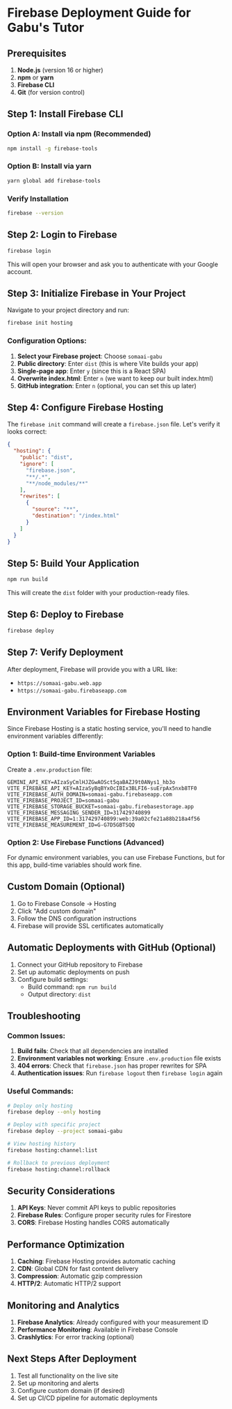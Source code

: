 # Firebase Deployment Guide for Gabu's Tutor

## Prerequisites

1. **Node.js** (version 16 or higher)
2. **npm** or **yarn**
3. **Firebase CLI**
4. **Git** (for version control)

## Step 1: Install Firebase CLI

### Option A: Install via npm (Recommended)
```bash
npm install -g firebase-tools
```

### Option B: Install via yarn
```bash
yarn global add firebase-tools
```

### Verify Installation
```bash
firebase --version
```

## Step 2: Login to Firebase

```bash
firebase login
```

This will open your browser and ask you to authenticate with your Google account.

## Step 3: Initialize Firebase in Your Project

Navigate to your project directory and run:

```bash
firebase init hosting
```

### Configuration Options:
1. **Select your Firebase project**: Choose `somaai-gabu`
2. **Public directory**: Enter `dist` (this is where Vite builds your app)
3. **Single-page app**: Enter `y` (since this is a React SPA)
4. **Overwrite index.html**: Enter `n` (we want to keep our built index.html)
5. **GitHub integration**: Enter `n` (optional, you can set this up later)

## Step 4: Configure Firebase Hosting

The `firebase init` command will create a `firebase.json` file. Let's verify it looks correct:

```json
{
  "hosting": {
    "public": "dist",
    "ignore": [
      "firebase.json",
      "**/.*",
      "**/node_modules/**"
    ],
    "rewrites": [
      {
        "source": "**",
        "destination": "/index.html"
      }
    ]
  }
}
```

## Step 5: Build Your Application

```bash
npm run build
```

This will create the `dist` folder with your production-ready files.

## Step 6: Deploy to Firebase

```bash
firebase deploy
```

## Step 7: Verify Deployment

After deployment, Firebase will provide you with a URL like:
- `https://somaai-gabu.web.app`
- `https://somaai-gabu.firebaseapp.com`

## Environment Variables for Firebase Hosting

Since Firebase Hosting is a static hosting service, you'll need to handle environment variables differently:

### Option 1: Build-time Environment Variables
Create a `.env.production` file:
```
GEMINI_API_KEY=AIzaSyCmlHJZGwAOSct5qaBAZJ9t0ANys1_hb3o
VITE_FIREBASE_API_KEY=AIzaSyBqBYxOcIBIx3BLFI6-suErpAx5nxb8TF0
VITE_FIREBASE_AUTH_DOMAIN=somaai-gabu.firebaseapp.com
VITE_FIREBASE_PROJECT_ID=somaai-gabu
VITE_FIREBASE_STORAGE_BUCKET=somaai-gabu.firebasestorage.app
VITE_FIREBASE_MESSAGING_SENDER_ID=317429740899
VITE_FIREBASE_APP_ID=1:317429740899:web:39a02cfe21a88b218a4f56
VITE_FIREBASE_MEASUREMENT_ID=G-G7D5GBTSQQ
```

### Option 2: Use Firebase Functions (Advanced)
For dynamic environment variables, you can use Firebase Functions, but for this app, build-time variables should work fine.

## Custom Domain (Optional)

1. Go to Firebase Console → Hosting
2. Click "Add custom domain"
3. Follow the DNS configuration instructions
4. Firebase will provide SSL certificates automatically

## Automatic Deployments with GitHub (Optional)

1. Connect your GitHub repository to Firebase
2. Set up automatic deployments on push
3. Configure build settings:
   - Build command: `npm run build`
   - Output directory: `dist`

## Troubleshooting

### Common Issues:

1. **Build fails**: Check that all dependencies are installed
2. **Environment variables not working**: Ensure `.env.production` file exists
3. **404 errors**: Check that `firebase.json` has proper rewrites for SPA
4. **Authentication issues**: Run `firebase logout` then `firebase login` again

### Useful Commands:

```bash
# Deploy only hosting
firebase deploy --only hosting

# Deploy with specific project
firebase deploy --project somaai-gabu

# View hosting history
firebase hosting:channel:list

# Rollback to previous deployment
firebase hosting:channel:rollback
```

## Security Considerations

1. **API Keys**: Never commit API keys to public repositories
2. **Firebase Rules**: Configure proper security rules for Firestore
3. **CORS**: Firebase Hosting handles CORS automatically

## Performance Optimization

1. **Caching**: Firebase Hosting provides automatic caching
2. **CDN**: Global CDN for fast content delivery
3. **Compression**: Automatic gzip compression
4. **HTTP/2**: Automatic HTTP/2 support

## Monitoring and Analytics

1. **Firebase Analytics**: Already configured with your measurement ID
2. **Performance Monitoring**: Available in Firebase Console
3. **Crashlytics**: For error tracking (optional)

## Next Steps After Deployment

1. Test all functionality on the live site
2. Set up monitoring and alerts
3. Configure custom domain (if desired)
4. Set up CI/CD pipeline for automatic deployments
